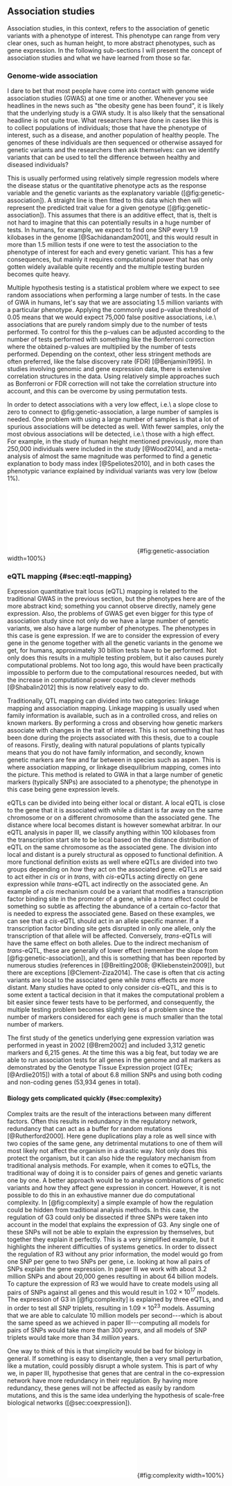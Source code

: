 ## Association studies

Association studies, in this context, refers to the association of genetic variants with a phenotype of interest. This phenotype can range from very clear ones, such as human height, to more abstract phenotypes, such as gene expression. In the following sub-sections I will present the concept of association studies and what we have learned from those so far.

### Genome-wide association

I dare to bet that most people have come into contact with genome wide association studies (GWAS) at one time or another. Whenever you see headlines in the news such as "the obesity gene has been found", it is likely that the underlying study is a GWA study. It is also likely that the sensational headline is not quite true. What researchers have done in cases like this is to collect populations of individuals; those that have the phenotype of interest, such as a disease, and another population of healthy people. The genomes of these individuals are then sequenced or otherwise assayed for genetic variants and the researchers then ask themselves: can we identify variants that can be used to tell the difference between healthy and diseased individuals?

This is usually performed using relatively simple regression models where the disease status or the quantitative phenotype acts as the response variable and the genetic variants as the explanatory variable ([@fig:genetic-association]). A straight line is then fitted to this data which then will represent the predicted trait value for a given genotype ([@fig:genetic-association]). This assumes that there is an additive effect, that is, theIt is not hard to imagine that this can potentially results in a huge number of tests. In humans, for example, we expect to find one SNP every 1.9 kilobases in the genome [@Sachidanandam2001], and this would result in more than 1.5 million tests if one were to test the association to the phenotype of interest for each and every genetic variant. This has a few consequences, but mainly it requires computational power that has only gotten widely available quite recently and the multiple testing burden becomes quite heavy.

Multiple hypothesis testing is a statistical problem where we expect to see random associations when performing a large number of tests. In the case of GWA in humans, let's say that we are associating 1.5 million variants with a particular phenotype. Applying the commonly used p-value threshold of 0.05 means that we would expect 75,000 false positive associations, i.e.\ associations that are purely random simply due to the number of tests performed. To control for this the p-values can be adjusted according to the number of tests performed with something like the Bonferroni correction where the obtained p-values are multiplied by the number of tests performed. Depending on the context, other less stringent methods are often preferred, like the false discovery rate (FDR) [@Benjamini1995]. In studies involving genomic and gene expression data, there is extensive correlation structures in the data. Using relatively simple approaches such as Bonferroni or FDR correction will not take the correlation structure into account, and this can be overcome by using permutation tests.

In order to detect associations with a very low effect, i.e.\ a slope close to zero to connect to @fig:genetic-association, a large number of samples is needed. One problem with using a large number of samples is that a lot of spurious associations will be detected as well. With fewer samples, only the most obvious associations will be detected, i.e.\ those with a high effect. For example, in the study of human height mentioned previously, more than 250,000 individuals were included in the study [@Wood2014], and a meta-analysis of almost the same magnitude was performed to find a genetic explanation to body mass index [@Speliotes2010], and in both cases the phenotypic variance explained by individual variants was very low (below 1%).

![A schematic example of an association study where three different individuals with three different genotypes at a particular locus (left): A/A, A/G, and G/G. These genotypes explain the height of these individuals where the G allele is associated with higher individuals. Associating this locus with the height of individuals in a population might yield the plot to the right. The dashed line is then fitted to the data to minimise the distances between all data points and this line. If the slope of this line is significantly different from zero we say that the association is significant.](figures/associations.pdf){#fig:genetic-association width=100%}

### eQTL mapping {#sec:eqtl-mapping}

Expression quantitative trait locus (eQTL) mapping is related to the traditional GWAS in the previous section, but the phenotypes here are of the more abstract kind; something you cannot observe directly, namely gene expression. Also, the problems of GWAS get even bigger for this type of association study since not only do we have a large number of genetic variants, we also have a large number of phenotypes. The phenotypes in this case is gene expression. If we are to consider the expression of every gene in the genome together with all the genetic variants in the genome we get, for humans, approximately 30 billion tests have to be performed. Not only does this results in a multiple testing problem, but it also causes purely computational problems. Not too long ago, this would have been practically impossible to perform due to the computational resources needed, but with the increase in computational power coupled with clever methods [@Shabalin2012] this is now relatively easy to do.

Traditionally, QTL mapping can divided into two categories: linkage mapping and association mapping. Linkage mapping is usually used when family information is available, such as in a controlled cross, and relies on known markers. By performing a cross and observing how genetic markers associate with changes in the trait of interest. This is not something that has been done during the projects associated with this thesis, due to a couple of reasons. Firstly, dealing with natural populations of plants typically means that you do not have family information, and secondly, known genetic markers are few and far between in species such as aspen. This is where association mapping, or linkage disequilibrium mapping, comes into the picture. This method is related to GWA in that a large number of genetic markers (typically SNPs) are associated to a phenotype; the phenotype in this case being gene expression levels.

eQTLs can be divided into being either local or distant. A local eQTL is close to the gene that it is associated with while a distant is far away on the same chromosome or on a different chromosome than the associated gene. The distance where local becomes distant is however somewhat arbitrar. In our eQTL analysis in paper III, we classify anything within 100 kilobases from the transcription start site to be local based on the distance distribution of eQTL on the same chromosome as the associated gene. The division into local and distant is a purely structural as opposed to functional definition. A more functional definition exists as well where eQTLs are divided into two groups depending on *how* they act on the associated gene. eQTLs are said to act either in *cis* or in *trans*, with *cis*-eQTLs acting directly on gene expression while *trans*-eQTL act indirectly on the associated gene. An example of a *cis* mechanism could be a variant that modifies a transcription factor binding site in the promoter of a gene, while a *trans* effect could be something so subtle as affecting the abundance of a certain co-factor that is needed to express the associated gene. Based on these examples, we can see that a *cis*-eQTL should act in an allele specific manner. If a transcription factor binding site gets disrupted in only one allele, only the transcription of that allele will be affected. Conversely, *trans*-eQTLs will have the same effect on both alleles. Due to the indirect mechanism of *trans*-eQTL, these are generally of lower effect (remember the slope from [@fig:genetic-association]), and this is something that has been reported by numerous studies (references in [@Breitling2008; @Kliebenstein2009]), but there are exceptions [@Clement-Ziza2014]. The case is often that *cis* acting variants are local to the associated gene while *trans* effects are more distant. Many studies have opted to only consider *cis*-eQTL, and this is to some extent a tactical decision in that it makes the computational problem a bit easier since fewer tests have to be performed, and consequently, the multiple testing problem becomes slightly less of a problem since the number of markers considered for each gene is much smaller than the total number of markers.

The first study of the genetics underlying gene expression variation was performed in yeast in 2002 [@Brem2002] and included 3,312 genetic markers and 6,215 genes. At the time this was a big feat, but today we are able to run association tests for all genes in the genome and all markers as demonstrated by the Genotype Tissue Expression project (GTEx; [@Ardlie2015]) with a total of about 6.8 million SNPs and using both coding and non-coding genes (53,934 genes in total).

#### Biology gets complicated quickly {#sec:complexity}

Complex traits are the result of the interactions between many different factors. Often this results in redundancy in the regulatory network, redundancy that can act as a buffer for random mutations [@Rutherford2000]. Here gene duplications play a role as well since with two copies of the same gene, any detrimental mutations to one of them will most likely not affect the organism in a drastic way. Not only does this protect the organism, but it can also hide the regulatory mechanism from traditional analysis methods. For example, when it comes to eQTLs, the traditional way of doing it is to consider pairs of genes and genetic variants one by one. A better approach would be to analyse combinations of genetic variants and how they affect gene expression in concert. However, it is not possible to do this in an exhaustive manner due do computational complexity. In [@fig:complexity] a simple example of how the regulation could be hidden from traditional analysis methods. In this case, the regulation of G3 could only be dissected if three SNPs were taken into account in the model that explains the expression of G3. Any single one of these SNPs will not be able to explain the expression by themselves, but together they explain it perfectly. This is a very simplified example, but it highlights the inherent difficulties of systems genetics. In order to dissect the regulation of R3 without any prior information, the model would go from one SNP per gene to two SNPs per gene, i.e. looking at how all pairs of SNPs explain the gene expression. In paper III we work with about 3.2 million SNPs and about 20,000 genes resulting in about 64 billion models. To capture the expression of R3 we would have to create models using all pairs of SNPs against all genes and this would result in $1.02 \times 10^{17}$ models. The expression of G3 in [@fig:complexity] is explained by three eQTLs, and in order to test all SNP triplets, resulting in $1.09 \times 10^{23}$ models. Assuming that we are able to calculate 10 million models per second---which is about the same speed as we achieved in paper III---computing all models for pairs of SNPs would take more than 300 *years*, and all models of SNP triplets would take more than 34 *million* years.

One way to think of this is that simplicity would be bad for biology in general. If something is easy to disentangle, then a very small perturbation, like a mutation, could possibly disrupt a whole system. This is part of why we, in paper III, hypothesise that genes that are central in the co-expression network have more redundancy in their regulation. By having more redundancy, these genes will not be affected as easily by random mutations, and this is the same idea underlying the hypothesis of scale-free biological networks ([@sec:coexpression]).

![Simplified example of when eQTL effects and gene regulation is masked. In the regulatory network, the regulators R1 and R2 are always on, and regulator R3 is on as long as not both of the eQTLs Q2 and Q3 block the signal. The expression of G1 only depends on Q1, and this eQTL is thus detected since there is a perfect relationship between the genotype and the expression. Due to the dual regulators and eQTLs for R3, there is no perfect relationship between the eQTLs Q2 and Q3 with either R3 or G2. The regulation of G3 is even more complicated where R3 needs to be expressed, and at the same time Q4 must not block the signal. No perfect relationship between G3 and any of the eQTLs exist even though Q4 is *cis*-acting and Q2 and Q3 are both *trans*-acting.](figures/complexity.pdf){#fig:complexity width=100%}
